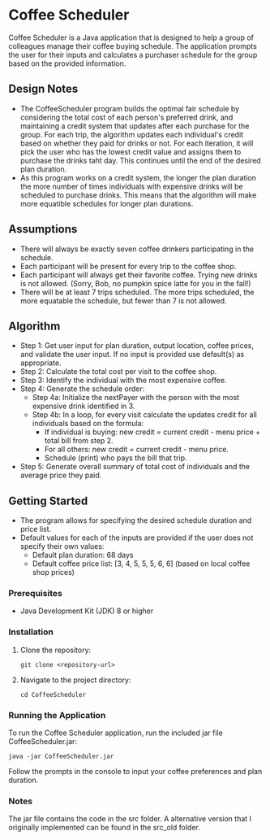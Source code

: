 # Coffee Scheduler

Coffee Scheduler is a Java application that is designed to help a group of colleagues manage their coffee buying schedule. The application prompts the user for their inputs and calculates a purchaser schedule for the group based on the provided information.

## Design Notes

- The CoffeeScheduler program builds the optimal fair schedule by considering the total cost of each person's preferred drink, and maintaining a credit system that updates after each purchase for the group. For each trip, the algorithm updates each individual's credit based on whether they paid for drinks or not. For each iteration, it will pick the user who has the lowest credit value and assigns them to purchase the drinks taht day. This continues until the end of the desired plan duration.
- As this program works on a credit system, the longer the plan duration the more number of times individuals with expensive drinks will be scheduled to purchase drinks. This means that the algorithm will make more equatible schedules for longer plan durations.

## Assumptions

- There will always be exactly seven coffee drinkers participating in the schedule.
- Each participant will be present for every trip to the coffee shop.
- Each participant will always get their favorite coffee. Trying new drinks is not allowed. (Sorry, Bob, no pumpkin spice latte for you in the fall!)
- There will be at least 7 trips scheduled. The more trips scheduled, the more equatable the schedule, but fewer than 7 is not allowed.

## Algorithm

- Step 1: Get user input for plan duration, output location, coffee prices, and validate the user input. If no input is provided use default(s) as appropriate.
- Step 2: Calculate the total cost per visit to the coffee shop.
- Step 3: Identify the individual with the most expensive coffee.
- Step 4: Generate the schedule order:
   - Step 4a: Initialize the nextPayer with the person with the most expensive drink identified in 3.
   - Step 4b: In a loop, for every visit calculate the updates credit for all individuals based on the formula:
      - If individual is buying: new credit = current credit - menu price + total bill from step 2.
      - For all others: new credit = current credit - menu price.
      - Schedule (print) who pays the bill that trip.
- Step 5: Generate overall summary of total cost of individuals and the average price they paid. 


## Getting Started

- The program allows for specifying the desired schedule duration and price list.
- Default values for each of the inputs are provided if the user does not specify their own values:
   - Default plan duration: 68 days
   - Default coffee price list: [3, 4, 5, 5, 5, 6, 6] (based on local coffee shop prices)

### Prerequisites

- Java Development Kit (JDK) 8 or higher

### Installation

1. Clone the repository:
   ```
   git clone <repository-url>
   ```

2. Navigate to the project directory:
   ```
   cd CoffeeScheduler
   ```

### Running the Application

To run the Coffee Scheduler application, run the included jar file CoffeeScheduler.jar:
```
java -jar CoffeeScheduler.jar
```

Follow the prompts in the console to input your coffee preferences and plan duration.

### Notes

The jar file contains the code in the src folder. A alternative version that I originally implemented can be found in the src_old folder.